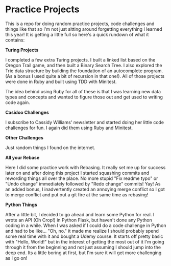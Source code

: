 # Practice Projects
This is a repo for doing random practice projects, code challenges and things like that so I'm not just sitting around forgetting everything I learned this year!  It is getting a little full so here's a quick rundown of what it contains:

__Turing Projects__

I completed a few extra Turing projects.  I built a linked list based on the Oregon Trail game, and then built a Binary Search Tree.  I also explored the Trie data structure by building the foundation of an autocomplete program.  (As a bonus I used quite a bit of recursion in that one!).  All of those projects were done in Ruby and built using TDD with Minitest.

The idea behind using Ruby for all of these is that I was learning new data types and concepts and wanted to figure those out and get used to writing code again.

__Casidoo Challenges__

I subscribe to Cassidy Williams' newsletter and started doing her little code challenges for fun.  I again did them using Ruby and Minitest.

__Other Challenges__

Just random things I found on the internet.

__All your Rebase__

Here I did some practice work with Rebasing.  It really set me up for success later on and after doing this project I started squashing commits and rewording things all over the place.  No more stupid "Fix readme typo" or "Undo change" immediately followed by "Redo change" commits!  Yay!  As an added bonus, I inadvertently created an annoying merge conflict so I got to merge conflict and put out a git fire at the same time as rebasing!

__Python Things__

After a little bit, I decided to go ahead and learn some Python for real.  I wrote an API (Oh Crop!) in Python Flask, but haven't done any Python coding in a while.  When I was asked if I could do a code challenge in Python and had to be like... "Oh, no." it made me realize I should probably spend some real time with it and bought a Udemy course.  It starts off pretty basic with "Hello, World!" but in the interest of getting the most out of it I'm going through it from the beginning and not just assuming I should jump into the deep end.  Its a little boring at first, but I'm sure it will get more challenging as I go on! 
